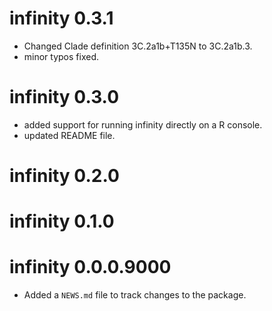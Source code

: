 # infinity 0.3.1
* Changed Clade definition 3C.2a1b+T135N to 3C.2a1b.3.
* minor typos fixed.
# infinity 0.3.0
* added support for running infinity directly on a R console.
* updated README file.
# infinity 0.2.0

# infinity 0.1.0

# infinity 0.0.0.9000

* Added a `NEWS.md` file to track changes to the package.
